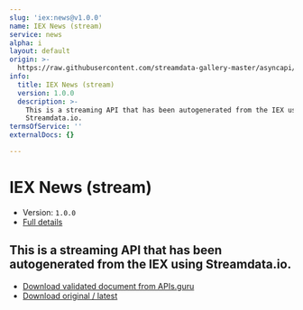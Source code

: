 ```yaml
---
slug: 'iex:news@v1.0.0'
name: IEX News (stream)
service: news
alpha: i
layout: default
origin: >-
  https://raw.githubusercontent.com/streamdata-gallery-master/asyncapi/master/_listings/iex/iex-news-stream-async.md
info:
  title: IEX News (stream)
  version: 1.0.0
  description: >-
    This is a streaming API that has been autogenerated from the IEX using
    Streamdata.io.
termsOfService: ''
externalDocs: {}

---
```

# IEX News (stream)

* Version: `1.0.0`
* [Full details](../html/iex:news@v1.0.0.html)



## This is a streaming API that has been autogenerated from the IEX using Streamdata.io.



* [Download validated document from APIs.guru](https://raw.githubusercontent.com/APIs-guru/asyncapi-directory/master/docs/APIs/iex%3Anews%40v1.0.0.yaml)
* [Download original / latest](https://raw.githubusercontent.com/streamdata-gallery-master/asyncapi/master/_listings/iex/iex-news-stream-async.md)

<script type="application/ld+json">
{
  "@context": "http://schema.org/",
  "@type": "WebAPI",
  "description": "This is a streaming API that has been autogenerated from the IEX using Streamdata.io.",
  "documentation": "",

  "name": "IEX News (stream)"
}
</script>
